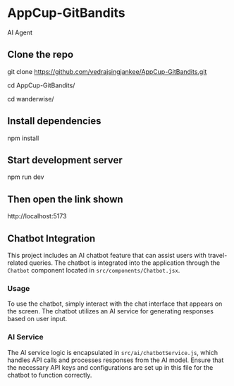 # AppCup-GitBandits
AI Agent

## Clone the repo

git clone https://github.com/vedrajsingjankee/AppCup-GitBandits.git

cd AppCup-GitBandits/

cd wanderwise/

## Install dependencies

npm install

## Start development server

npm run dev

## Then open the link shown 
http://localhost:5173

## Chatbot Integration

This project includes an AI chatbot feature that can assist users with travel-related queries. The chatbot is integrated into the application through the `Chatbot` component located in `src/components/Chatbot.jsx`. 

### Usage

To use the chatbot, simply interact with the chat interface that appears on the screen. The chatbot utilizes an AI service for generating responses based on user input.

### AI Service

The AI service logic is encapsulated in `src/ai/chatbotService.js`, which handles API calls and processes responses from the AI model. Ensure that the necessary API keys and configurations are set up in this file for the chatbot to function correctly.